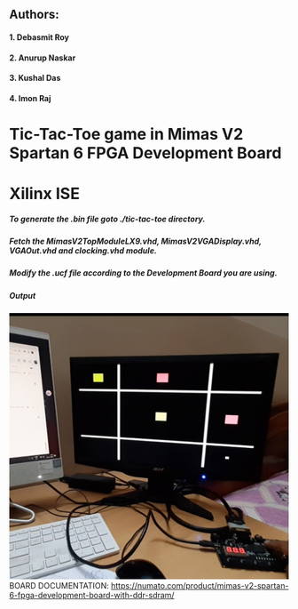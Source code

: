 ## Authors:
#### 1. Debasmit Roy
#### 2. Anurup Naskar
#### 3. Kushal Das
#### 4. Imon Raj

# Tic-Tac-Toe game in Mimas V2 Spartan 6 FPGA Development Board
# Xilinx ISE
##### To generate the .bin file goto ./tic-tac-toe directory.
##### Fetch the MimasV2TopModuleLX9.vhd, MimasV2VGADisplay.vhd, VGAOut.vhd and clocking.vhd module.
##### Modify the .ucf file according to the Development Board you are using.
##### Output
![Output](sampleOutPut.png)
BOARD DOCUMENTATION: https://numato.com/product/mimas-v2-spartan-6-fpga-development-board-with-ddr-sdram/


